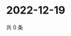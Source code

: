 # 2022-12-19

共 0 条

<!-- BEGIN WEIBO -->
<!-- 最后更新时间 Mon Dec 19 2022 16:18:12 GMT+0800 (China Standard Time) -->

<!-- END WEIBO -->
